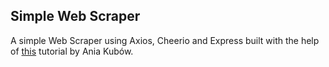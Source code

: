## Simple Web Scraper

A simple Web Scraper using Axios, Cheerio and Express built with the help of [this](https://www.youtube.com/watch?v=-3lqUHeZs_0&list=PLhd_Hks2uiYoLF29MNUo_xTSrYT0uJSIt&index=4&t=2s) tutorial by Ania Kubów.
